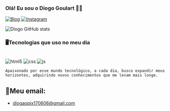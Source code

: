 ### Olá! Eu sou o Diogo Goulart 🖐🏻



[![Blog](https://img.shields.io/badge/Blogger-FF5722?style=for-the-badge&logo=blogger&logoColor=white)](https://github.com/Diogoprojeto/Site-esg)
[![Instagram](https://img.shields.io/badge/Instagram-E4405F?style=for-the-badge&logo=instagram&logoColor=white)](https://www.instagram.com/diogogoularttt?igsh=bGt6ZHZvbXJjYTBw&utm_source=qr)

![Diogo GitHub stats](https://github-readme-stats.vercel.app/api?username=Diogoprojeto&show_icons=true&theme=radical)

### 🖥️Tecnologias que uso no meu dia

<div style='display: inline_block'><br/>
    <img align="center" alt="html5" src="https://img.shields.io/badge/HTML5-E34F26?style=for-the-badge&logo=html5&logoColor=white" />
    <img align="center" alt="css" src="https://img.shields.io/badge/CSS3-1572B6?style=for-the-badge&logo=css3&logoColor=white" />
    <img align="center" alt="js" src="https://img.shields.io/badge/JavaScript-F7DF1E?style=for-the-badge&logo=javascript&logoColor=black" /><br>

    Apaixonado por esse mundo tecnológico, a cada dia, busco expandir meus horizontes, adquirindo novos conhecimentos que me levam mais longe.

 ## 📧Meu email: 

 - [diogaopix170606@gmail.com](diogaopix170606@gmail.com)
    
</div>





